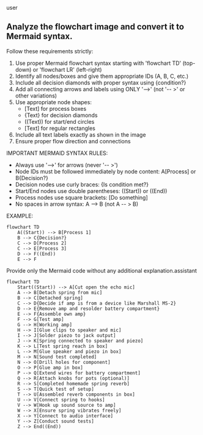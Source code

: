 user

## Analyze the flowchart image and convert it to Mermaid syntax.

Follow these requirements strictly:

1. Use proper Mermaid flowchart syntax starting with 'flowchart TD' (top-down) or 'flowchart LR' (left-right)
2. Identify all nodes/boxes and give them appropriate IDs (A, B, C, etc.)
3. Include all decision diamonds with proper syntax using {condition?}
4. Add all connecting arrows and labels using ONLY '-->' (not '-- >' or other variations)
5. Use appropriate node shapes:
   - [Text] for process boxes
   - {Text} for decision diamonds  
   - ((Text)) for start/end circles
   - [Text] for regular rectangles
6. Include all text labels exactly as shown in the image
7. Ensure proper flow direction and connections

IMPORTANT MERMAID SYNTAX RULES:
- Always use '-->' for arrows (never '-- >')
- Node IDs must be followed immediately by node content: A[Process] or B{Decision?}
- Decision nodes use curly braces: {Is condition met?}
- Start/End nodes use double parentheses: ((Start)) or ((End))
- Process nodes use square brackets: [Do something]
- No spaces in arrow syntax: A --> B (not A -- > B)

EXAMPLE:
```mermaid
flowchart TD
    A((Start)) --> B[Process 1]
    B --> C{Decision?}
    C --> D[Process 2]
    C --> E[Process 3]
    D --> F((End))
    E --> F
```

Provide only the Mermaid code without any additional explanation.assistant

```mermaid
flowchart TD
    Start((Start)) --> A[Cut open the echo mic]
    A --> B[Detach spring from mic]
    B --> C[Detached spring]
    C --> D{Decide if amp is from a device like Marshall MS-2}
    D --> E{Remove amp and resolder battery compartment}
    E --> F{Assemble own amp}
    F --> G[Test amp]
    G --> H[Working amp]
    H --> I[Glue clips to speaker and mic]
    I --> J[Solder piezo to jack output]
    J --> K[Spring connected to speaker and piezo]
    K --> L[Test spring reach in box]
    L --> M[Glue speaker and piezo in box]
    M --> N[Sound test completed]
    N --> O[Drill holes for component]
    O --> P[Glue amp in box]
    P --> Q[Extend wires for battery compartment]
    Q --> R[Attach knobs for pots (optional)]
    R --> S[Completed homemade spring reverb]
    S --> T[Quick test of setup]
    T --> U[Assembled reverb components in box]
    U --> V[Connect spring to hooks]
    V --> W[Hook up sound source to amp]
    W --> X[Ensure spring vibrates freely]
    X --> Y[Connect to audio interface]
    Y --> Z[Conduct sound tests]
    Z --> End((End))
```